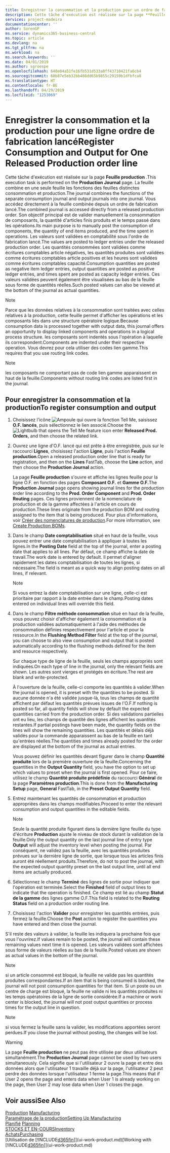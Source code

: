 ```yaml
---
title: Enregistrer la consommation et la production pour un ordre de fabrication | Microsoft Docs
description: Cette tâche d'exécution est réalisée sur la page **Feuille production** . La feuille combine en une seule feuille les fonctions des feuilles distinctes consommation et production. Vous accédez directement à la feuille combinée depuis un ordre de fabrication lancé. Son objectif principal est de valider manuellement la consommation de composants, la quantité d'articles finis produits et le temps passé dans les opérations.
services: project-madeira
documentationcenter: ''
author: SorenGP
ms.service: dynamics365-business-central
ms.topic: article
ms.devlang: na
ms.tgt_pltfrm: na
ms.workload: na
ms.search.keywords: ''
ms.date: 04/01/2019
ms.author: sgroespe
ms.openlocfilehash: 640e04a51fe16fb531d533a8ff43710421fa6cb4
ms.sourcegitcommit: 60b87e5eb32bb408dd65b9855c29159b1dfbfca8
ms.translationtype: HT
ms.contentlocale: fr-BE
ms.lasthandoff: 04/29/2019
ms.locfileid: "1253069"
---
```

# <a name="register-consumption-and-output-for-one-released-production-order-line"></a><span data-ttu-id="6877b-106">Enregistrer la consommation et la production pour une ligne ordre de fabrication lancé</span><span class="sxs-lookup"><span data-stu-id="6877b-106">Register Consumption and Output for One Released Production order line</span></span>
<span data-ttu-id="6877b-107">Cette tâche d'exécution est réalisée sur la page **Feuille production** .</span><span class="sxs-lookup"><span data-stu-id="6877b-107">This execution task is performed on the **Production Journal** page.</span></span> <span data-ttu-id="6877b-108">La feuille combine en une seule feuille les fonctions des feuilles distinctes consommation et production.</span><span class="sxs-lookup"><span data-stu-id="6877b-108">The journal combines the functions of the separate consumption journal and output journals into one journal.</span></span> <span data-ttu-id="6877b-109">Vous accédez directement à la feuille combinée depuis un ordre de fabrication lancé.</span><span class="sxs-lookup"><span data-stu-id="6877b-109">The combined journal is accessed directly from a released production order.</span></span> <span data-ttu-id="6877b-110">Son objectif principal est de valider manuellement la consommation de composants, la quantité d'articles finis produits et le temps passé dans les opérations.</span><span class="sxs-lookup"><span data-stu-id="6877b-110">Its main purpose is to manually post the consumption of components, the quantity of end items produced, and the time spent in operations.</span></span> <span data-ttu-id="6877b-111">Les valeurs sont validées en comptabilité sous l'ordre de fabrication lancé.</span><span class="sxs-lookup"><span data-stu-id="6877b-111">The values are posted to ledger entries under the released production order.</span></span> <span data-ttu-id="6877b-112">Les quantités consommées sont validées comme écritures comptables article négatives, les quantités produites sont validées comme écritures comptables article positives et les heures sont validées comme écritures comptables capacité.</span><span class="sxs-lookup"><span data-stu-id="6877b-112">Consumption quantities are posted as negative item ledger entries, output quantities are posted as positive ledger entries, and times spent are posted as capacity ledger entries.</span></span> <span data-ttu-id="6877b-113">Ces valeurs validées peuvent également être visualisées au bas de la feuille sous forme de quantités réelles.</span><span class="sxs-lookup"><span data-stu-id="6877b-113">Such posted values can also be viewed at the bottom of the journal as actual quantities.</span></span>  

> [!NOTE]  
>  <span data-ttu-id="6877b-114">Parce que les données relatives à la consommation sont traitées avec celles relatives à la production, cette feuille permet d'afficher les opérations et les composants liés dans une structure opératoire logique.</span><span class="sxs-lookup"><span data-stu-id="6877b-114">Because consumption data is processed together with output data, this journal offers an opportunity to display linked components and operations in a logical process structure.</span></span> <span data-ttu-id="6877b-115">les composants sont indentés sous l'opération à laquelle ils correspondent.</span><span class="sxs-lookup"><span data-stu-id="6877b-115">Components are indented under their respective operation.</span></span> <span data-ttu-id="6877b-116">Vous devrez pour cela utiliser des codes lien gamme.</span><span class="sxs-lookup"><span data-stu-id="6877b-116">This requires that you use routing link codes.</span></span>  

> [!NOTE]  
>  <span data-ttu-id="6877b-117">les composants ne comportant pas de code lien gamme apparaissent en haut de la feuille.</span><span class="sxs-lookup"><span data-stu-id="6877b-117">Components without routing link codes are listed first in the journal.</span></span>  

## <a name="to-register-consumption-and-output"></a><span data-ttu-id="6877b-118">Pour enregistrer la consommation et la production</span><span class="sxs-lookup"><span data-stu-id="6877b-118">To register consumption and output</span></span>  
1.  <span data-ttu-id="6877b-119">Choisissez l'icône ![Ampoule qui ouvre la fonction Tell Me](media/ui-search/search_small.png "Dites-moi ce que vous voulez faire"), saisissez **O.F. lancés**, puis sélectionnez le lien associé.</span><span class="sxs-lookup"><span data-stu-id="6877b-119">Choose the ![Lightbulb that opens the Tell Me feature](media/ui-search/search_small.png "Tell me what you want to do") icon enter **Released Prod. Orders**, and then choose the related link.</span></span>  
2.  <span data-ttu-id="6877b-120">Ouvrez une ligne d'O.F. lancé qui est prête à être enregistrée, puis sur le raccourci **Lignes**, choisissez l'action **Ligne**, puis l'action **Feuille production**.</span><span class="sxs-lookup"><span data-stu-id="6877b-120">Open a released production order line that is ready for registration, and then on the **Lines** FastTab, choose the **Line** action, and then choose the **Production Journal** action.</span></span>  

    <span data-ttu-id="6877b-121">La page **Feuille production** s'ouvre et affiche les lignes feuille pour la ligne O.F. en fonction des pages **Composant O.F.** et **Gamme O.F.**</span><span class="sxs-lookup"><span data-stu-id="6877b-121">The **Production Journal** page opens showing journal lines for the production order line according to the **Prod. Order Component** and **Prod. Order Routing** pages.</span></span> <span data-ttu-id="6877b-122">Ces lignes proviennent de la nomenclature de production et de la gamme affectées à l'article en cours de production.</span><span class="sxs-lookup"><span data-stu-id="6877b-122">These lines originate from the production BOM and routing assigned to the item that is being produced.</span></span> <span data-ttu-id="6877b-123">Pour plus d'informations, voir [Créer des nomenclatures de production](production-how-to-create-routings.md).</span><span class="sxs-lookup"><span data-stu-id="6877b-123">For more information, see [Create Production BOMs](production-how-to-create-routings.md).</span></span>  

3.  <span data-ttu-id="6877b-124">Dans le champ **Date comptabilisation** situé en haut de la feuille, vous pouvez entrer une date comptabilisation à appliquer à toutes les lignes.</span><span class="sxs-lookup"><span data-stu-id="6877b-124">In the **Posting Date** field at the top of the journal, enter a posting date that applies to all lines.</span></span> <span data-ttu-id="6877b-125">Par défaut, ce champ affiche la date de travail.</span><span class="sxs-lookup"><span data-stu-id="6877b-125">The work date is entered by default.</span></span> <span data-ttu-id="6877b-126">Il permet d'aligner rapidement les dates comptabilisation de toutes les lignes, si nécessaire.</span><span class="sxs-lookup"><span data-stu-id="6877b-126">The field is meant as a quick way to align posting dates on all lines, if relevant.</span></span>  

    > [!NOTE]  
    >  <span data-ttu-id="6877b-127">Si vous entrez la date comptabilisation sur une ligne, celle-ci est prioritaire par rapport à la date entrée dans le champ.</span><span class="sxs-lookup"><span data-stu-id="6877b-127">Posting dates entered on individual lines will override this field.</span></span>  

4.  <span data-ttu-id="6877b-128">Dans le champ **Filtre méthode consommation** situé en haut de la feuille, vous pouvez choisir d'afficher également la consommation et la production validées automatiquement à l'aide des méthodes de consommation définies respectivement pour l'article et pour la ressource.</span><span class="sxs-lookup"><span data-stu-id="6877b-128">In the **Flushing Method Filter** field at the top of the journal, you can choose to also view consumption and output that is posted automatically according to the flushing methods defined for the item and resource respectively.</span></span>  

    <span data-ttu-id="6877b-129">Sur chaque type de ligne de la feuille, seuls les champs appropriés sont indiquées.</span><span class="sxs-lookup"><span data-stu-id="6877b-129">On each type of line in the journal, only the relevant fields are shown.</span></span> <span data-ttu-id="6877b-130">Les autres sont vierges et protégés en écriture.</span><span class="sxs-lookup"><span data-stu-id="6877b-130">The rest are blank and write-protected.</span></span>  

    <span data-ttu-id="6877b-131">À l'ouverture de la feuille, celle-ci comporte les quantités à valider.</span><span class="sxs-lookup"><span data-stu-id="6877b-131">When the journal is opened, it is preset with the quantities to be posted.</span></span> <span data-ttu-id="6877b-132">Si aucune donnée n'a été validée jusque-là, tous les champs de quantité affichent par défaut les quantités prévues issues de l'O.F.</span><span class="sxs-lookup"><span data-stu-id="6877b-132">If nothing is posted so far, all quantity fields will show by default the expected quantities carried from the production order.</span></span> <span data-ttu-id="6877b-133">Si des validations partielles ont eu lieu, les champs de quantité des lignes affichent les quantités restantes.</span><span class="sxs-lookup"><span data-stu-id="6877b-133">If partial postings have been made, the quantity fields on the lines will show the remaining quantities.</span></span> <span data-ttu-id="6877b-134">Les quantités et délais déjà validés pour la commande apparaissent au bas de la feuille en tant qu'entrées réelles.</span><span class="sxs-lookup"><span data-stu-id="6877b-134">The quantities and times already posted for the order are displayed at the bottom of the journal as actual entries.</span></span>  

    <span data-ttu-id="6877b-135">Vous pouvez définir les quantités devant figurer dans le champ **Quantité produite** lors de la première ouverture de la feuille.</span><span class="sxs-lookup"><span data-stu-id="6877b-135">Concerning the quantities in the **Output Quantity** field, you have the option to set up which values to preset when the journal is first opened.</span></span> <span data-ttu-id="6877b-136">Pour ce faire, utilisez le champ **Quantité produite prédéfinie** du raccourci **Général** de la page **Paramètres production**.</span><span class="sxs-lookup"><span data-stu-id="6877b-136">This is done from the **Manufacturing Setup** page, **General** FastTab, in the **Preset Output Quantity** field.</span></span>

5.  <span data-ttu-id="6877b-137">Entrez maintenant les quantités de consommation et production appropriées dans les champs modifiables.</span><span class="sxs-lookup"><span data-stu-id="6877b-137">Proceed to enter the relevant consumption and output quantities in the editable fields.</span></span>  

    > [!NOTE]  
    >  <span data-ttu-id="6877b-138">Seule la quantité produite figurant dans la dernière ligne feuille du type d'écriture **Production** ajuste le niveau de stock durant la validation de la feuille.</span><span class="sxs-lookup"><span data-stu-id="6877b-138">Only the output quantity on the last journal line of entry type **Output** will adjust the inventory level when posting the journal.</span></span> <span data-ttu-id="6877b-139">Par conséquent, ne validez pas la feuille, avec les quantités produites prévues sur la dernière ligne de sortie, que lorsque tous les articles finis auront été réellement produits.</span><span class="sxs-lookup"><span data-stu-id="6877b-139">Therefore, do not to post the journal, with the expected output quantity preset on the last output line, until all end items are actually produced.</span></span>  

6.  <span data-ttu-id="6877b-140">Sélectionnez le champ **Terminé** des lignes de sortie pour indiquer que l'opération est terminée.</span><span class="sxs-lookup"><span data-stu-id="6877b-140">Select the **Finished** field of output lines to indicate that the operation is finished.</span></span> <span data-ttu-id="6877b-141">Ce champ est lié au champ **Statut de la gamme** des lignes gamme O.F.</span><span class="sxs-lookup"><span data-stu-id="6877b-141">This field is related to the **Routing Status** field on a production order routing line.</span></span>  
7.  <span data-ttu-id="6877b-142">Choisissez l'action **Valider** pour enregistrer les quantités entrées, puis fermez la feuille.</span><span class="sxs-lookup"><span data-stu-id="6877b-142">Choose the **Post** action to register the quantities you have entered and then close the journal.</span></span>  

<span data-ttu-id="6877b-143">S'il reste des valeurs à valider, la feuille les indiquera la prochaine fois que vous l'ouvrirez.</span><span class="sxs-lookup"><span data-stu-id="6877b-143">If values remain to be posted, the journal will contain these remaining values next time it is opened.</span></span> <span data-ttu-id="6877b-144">Les valeurs validées sont affichées sous forme de valeurs réelles au bas de la feuille.</span><span class="sxs-lookup"><span data-stu-id="6877b-144">Posted values are shown as actual values in the bottom of the journal.</span></span>  

> [!NOTE]  
>  <span data-ttu-id="6877b-145"> si un article consommé est bloqué, la feuille ne valide pas les quantités produites correspondantes.</span><span class="sxs-lookup"><span data-stu-id="6877b-145">If an item that is being consumed is blocked, the journal will not post consumption quantities for that item.</span></span> <span data-ttu-id="6877b-146">Si un poste ou un centre de charge est bloqué, la feuille ne valide ni les quantités produites ni les temps opératoires de la ligne de sortie considérée.</span><span class="sxs-lookup"><span data-stu-id="6877b-146">If a machine or work center is blocked, the journal will not post output quantities or process times for the output line in question.</span></span>  

> [!NOTE]  
>  <span data-ttu-id="6877b-147">si vous fermez la feuille sans la valider, les modifications apportées seront perdues.</span><span class="sxs-lookup"><span data-stu-id="6877b-147">If you close the journal without posting, the changes will be lost.</span></span>  

> [!WARNING]  
>  <span data-ttu-id="6877b-148">La page **Feuille production** ne peut pas être utilisée par deux utilisateurs simultanément.</span><span class="sxs-lookup"><span data-stu-id="6877b-148">The **Production Journal** page cannot be used by two users simultaneously.</span></span> <span data-ttu-id="6877b-149">Cela signifie que si l'utilisateur 2 ouvre la page et entre des données alors que l'utilisateur 1 travaille déjà sur la page, l'utilisateur 2 peut perdre des données lorsque l'utilisateur 1 ferme la page.</span><span class="sxs-lookup"><span data-stu-id="6877b-149">This means that if User 2 opens the page and enters data when User 1 is already working on the page, then User 2 may lose data when User 1 closes the page.</span></span>  

## <a name="see-also"></a><span data-ttu-id="6877b-150">Voir aussi</span><span class="sxs-lookup"><span data-stu-id="6877b-150">See Also</span></span>  
<span data-ttu-id="6877b-151">[Production](production-manage-manufacturing.md)  </span><span class="sxs-lookup"><span data-stu-id="6877b-151">[Manufacturing](production-manage-manufacturing.md)  </span></span>  
[<span data-ttu-id="6877b-152">Paramétrage de la production</span><span class="sxs-lookup"><span data-stu-id="6877b-152">Setting Up Manufacturing</span></span>](production-configure-production-processes.md)  
<span data-ttu-id="6877b-153">[Planifié](production-planning.md)    </span><span class="sxs-lookup"><span data-stu-id="6877b-153">[Planning](production-planning.md)    </span></span>  
[<span data-ttu-id="6877b-154">STOCKS ET EN-COURS</span><span class="sxs-lookup"><span data-stu-id="6877b-154">Inventory</span></span>](inventory-manage-inventory.md)  
[<span data-ttu-id="6877b-155">Achats</span><span class="sxs-lookup"><span data-stu-id="6877b-155">Purchasing</span></span>](purchasing-manage-purchasing.md)  
<span data-ttu-id="6877b-156">[Utilisation de [!INCLUDE[d365fin](includes/d365fin_md.md)]](ui-work-product.md)</span><span class="sxs-lookup"><span data-stu-id="6877b-156">[Working with [!INCLUDE[d365fin](includes/d365fin_md.md)]](ui-work-product.md)</span></span>
